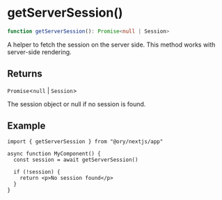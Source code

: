 # getServerSession()

```ts
function getServerSession(): Promise<null | Session>
```

A helper to fetch the session on the server side. This method works with server-side rendering.

## Returns

`Promise`\<`null` \| `Session`\>

The session object or null if no session is found.

## Example

```tsx
import { getServerSession } from "@ory/nextjs/app"

async function MyComponent() {
  const session = await getServerSession()

  if (!session) {
    return <p>No session found</p>
  }
}
```
